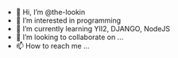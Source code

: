 - 👋 Hi, I’m @the-lookin
- 👀 I’m interested in programming
- 🌱 I’m currently learning YII2, DJANGO, NodeJS
- 💞️ I’m looking to collaborate on ...
- 📫 How to reach me ...

<!---
the-lookin/the-lookin is a ✨ special ✨ repository because its `README.md` (this file) appears on your GitHub profile.
You can click the Preview link to take a look at your changes.
--->
